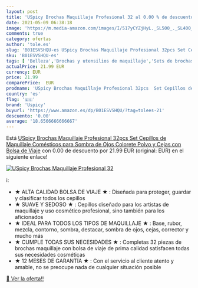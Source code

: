 ```yaml
---
layout: post
title: 'USpicy Brochas Maquillaje Profesional 32 al 0.00 % de descuento'
date: 2021-05-09 06:38:18
image: 'https://m.media-amazon.com/images/I/517yCYZjHyL._SL500_._SL400_.jpg'
comments: true
category: ofertas
author: 'tole.es'
slug: 'B01ESVSHQU-es USpicy Brochas Maquillaje Profesional 32pcs Set Cepillos...'
sku: 'B01ESVSHQU-es'
tags: [ 'Belleza','Brochas y utensilios de maquillaje','Sets de brochas para maquillaje','Sets y juegos para maquillaje','Utensilios y accesorios de belleza','maquillaje','uspicy', ]
actualPrice: 21.99 EUR
currency: EUR
price: 21.99
comparePrice:  EUR
prodname: 'USpicy Brochas Maquillaje Profesional 32pcs  Set Cepillos de Maquillaje Comésticos para Sombra de Ojos  Colorete  Polvo y Cejas con Bolsa de Viaje'
country: 'es'
flag: '🇪🇸'
brand: 'Uspicy'
buyurl: 'https://www.amazon.es/dp/B01ESVSHQU/?tag=tolees-21'
descuento: '0.00'
average: '18.6566666666667'
---
```


Está [USpicy Brochas Maquillaje Profesional 32pcs  Set Cepillos de Maquillaje Comésticos para Sombra de Ojos  Colorete  Polvo y Cejas con Bolsa de Viaje](https://www.amazon.es/dp/B01ESVSHQU/?tag=tolees-21) con 0.00 de descuento por 21.99 EUR (original:  EUR) en el siguiente enlace!

[![USpicy Brochas Maquillaje Profesional 32](https://m.media-amazon.com/images/I/517yCYZjHyL._SL500_._SL400_.jpg)](https://www.amazon.es/dp/B01ESVSHQU/?tag=tolees-21)

ℹ️:

- ★ ALTA CALIDAD BOLSA DE VIAJE ★ : Diseñada para proteger, guardar y clasificar todos los cepillos
- ★ SUAVE Y SEDOSO ★ : Cepillos diseñado para los artistas de maquillaje y uso cosmético profesional, sino también para los aficionados
- ★ IDEAL PARA TODOS LOS TIPOS DE MAQUILLAJE ★ : Base, rubor, mezcla, contorno, sombra, destacar, sombra de ojos, cejas, corrector y mucho más
- ★ CUMPLE TODAS SUS NECESIDADES ★ : Completas 32 piezas de brochas maquillaje con bolsa de viaje de prima calidad satisfacen todas sus necesidades cosméticas
- ★ 12 MESES DE GARANTÍA ★ : Con el servicio al cliente atento y amable, no se preocupe nada de cualquier situación posible

[🛒 Ver la oferta!!](https://www.amazon.es/dp/B01ESVSHQU/?tag=tolees-21)
